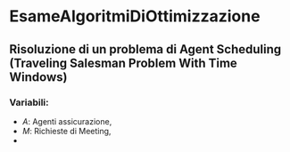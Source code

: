 # EsameAlgoritmiDiOttimizzazione
## Risoluzione di un problema di Agent Scheduling (Traveling Salesman Problem With Time Windows)

### Variabili:
- $A$: Agenti assicurazione,<br>
- $M$: Richieste di Meeting,<br>
-
